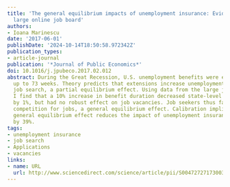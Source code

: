 ```yaml
---
title: 'The general equilibrium impacts of unemployment insurance: Evidence from a
  large online job board'
authors:
- Ioana Marinescu
date: '2017-06-01'
publishDate: '2024-10-14T18:50:58.972342Z'
publication_types:
- article-journal
publication: '*Journal of Public Economics*'
doi: 10.1016/j.jpubeco.2017.02.012
abstract: During the Great Recession, U.S. unemployment benefits were extended by
  up to 73 weeks. Theory predicts that extensions increase unemployment by discouraging
  job search, a partial equilibrium effect. Using data from the large job board CareerBuilder.com,
  I find that a 10% increase in benefit duration decreased state-level job applications
  by 1%, but had no robust effect on job vacancies. Job seekers thus faced reduced
  competition for jobs, a general equilibrium effect. Calibration implies that the
  general equilibrium effect reduces the impact of unemployment insurance on unemployment
  by 39%.
tags:
- unemployment insurance
- job search
- Applications
- vacancies
links:
- name: URL
  url: http://www.sciencedirect.com/science/article/pii/S0047272717300348
---
```

